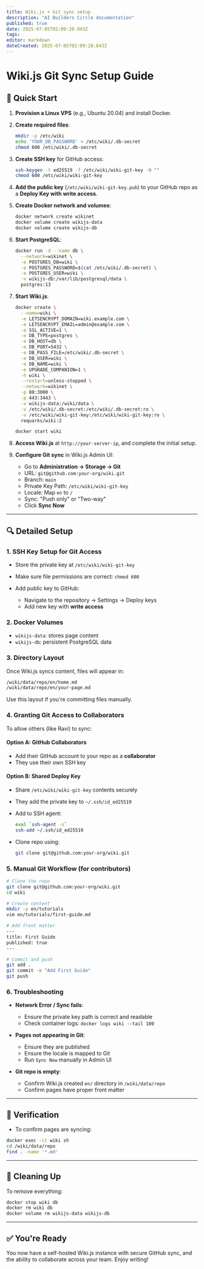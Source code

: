 ```yaml
---
title: Wiki.js + Git sync setup
description: "AI Builders Circle documentation"
published: true
date: 2025-07-05T02:09:20.843Z
tags: 
editor: markdown
dateCreated: 2025-07-05T02:09:20.843Z
---
```


# Wiki.js Git Sync Setup Guide

## 🚀 Quick Start

1. **Provision a Linux VPS** (e.g., Ubuntu 20.04) and install Docker.

2. **Create required files**:

   ```bash
   mkdir -p /etc/wiki
   echo 'YOUR_DB_PASSWORD' > /etc/wiki/.db-secret
   chmod 600 /etc/wiki/.db-secret
   ```

3. **Create SSH key** for GitHub access:

   ```bash
   ssh-keygen -t ed25519 -f /etc/wiki/wiki-git-key -N ""
   chmod 600 /etc/wiki/wiki-git-key
   ```

4. **Add the public key** (`/etc/wiki/wiki-git-key.pub`) to your GitHub repo as a **Deploy Key with write access**.

5. **Create Docker network and volumes**:

   ```bash
   docker network create wikinet
   docker volume create wikijs-data
   docker volume create wikijs-db
   ```

6. **Start PostgreSQL**:

   ```bash
   docker run -d --name db \
     --network=wikinet \
     -e POSTGRES_DB=wiki \
     -e POSTGRES_PASSWORD=$(cat /etc/wiki/.db-secret) \
     -e POSTGRES_USER=wiki \
     -v wikijs-db:/var/lib/postgresql/data \
     postgres:13
   ```

7. **Start Wiki.js**:

   ```bash
   docker create \
     --name=wiki \
     -e LETSENCRYPT_DOMAIN=wiki.example.com \
     -e LETSENCRYPT_EMAIL=admin@example.com \
     -e SSL_ACTIVE=1 \
     -e DB_TYPE=postgres \
     -e DB_HOST=db \
     -e DB_PORT=5432 \
     -e DB_PASS_FILE=/etc/wiki/.db-secret \
     -e DB_USER=wiki \
     -e DB_NAME=wiki \
     -e UPGRADE_COMPANION=1 \
     -h wiki \
     --restart=unless-stopped \
     --network=wikinet \
     -p 80:3000 \
     -p 443:3443 \
     -v wikijs-data:/wiki/data \
     -v /etc/wiki/.db-secret:/etc/wiki/.db-secret:ro \
     -v /etc/wiki/wiki-git-key:/etc/wiki/wiki-git-key:ro \
     requarks/wiki:2

   docker start wiki
   ```

8. **Access Wiki.js** at `http://your-server-ip`, and complete the initial setup.

9. **Configure Git sync** in Wiki.js Admin UI:

   * Go to **Administration → Storage → Git**
   * URL: `git@github.com:your-org/wiki.git`
   * Branch: `main`
   * Private Key Path: `/etc/wiki/wiki-git-key`
   * Locale: Map `en` to `/`
   * Sync: "Push only" or "Two-way"
   * Click **Sync Now**

---

## 🔍 Detailed Setup

### 1. SSH Key Setup for Git Access

* Store the private key at `/etc/wiki/wiki-git-key`
* Make sure file permissions are correct: `chmod 600`
* Add public key to GitHub:

  * Navigate to the repository → Settings → Deploy keys
  * Add new key with **write access**

### 2. Docker Volumes

* `wikijs-data`: stores page content
* `wikijs-db`: persistent PostgreSQL data

### 3. Directory Layout

Once Wiki.js syncs content, files will appear in:

```bash
/wiki/data/repo/en/home.md
/wiki/data/repo/en/your-page.md
```

Use this layout if you're committing files manually.

### 4. Granting Git Access to Collaborators

To allow others (like Ravi) to sync:

#### Option A: GitHub Collaborators

* Add their GitHub account to your repo as a **collaborator**
* They use their own SSH key

#### Option B: Shared Deploy Key

* Share `/etc/wiki/wiki-git-key` contents securely
* They add the private key to `~/.ssh/id_ed25519`
* Add to SSH agent:

  ```bash
  eval `ssh-agent -s`
  ssh-add ~/.ssh/id_ed25519
  ```
* Clone repo using:

  ```bash
  git clone git@github.com:your-org/wiki.git
  ```

### 5. Manual Git Workflow (for contributors)

```bash
# Clone the repo
git clone git@github.com:your-org/wiki.git
cd wiki

# Create content
mkdir -p en/tutorials
vim en/tutorials/first-guide.md

# Add front matter
---
title: First Guide
published: true
---

# Commit and push
git add .
git commit -m "Add First Guide"
git push
```

### 6. Troubleshooting

* **Network Error / Sync fails**:

  * Ensure the private key path is correct and readable
  * Check container logs: `docker logs wiki --tail 100`

* **Pages not appearing in Git**:

  * Ensure they are published
  * Ensure the locale is mapped to Git
  * Run `Sync Now` manually in Admin UI

* **Git repo is empty**:

  * Confirm Wiki.js created `en/` directory in `/wiki/data/repo`
  * Confirm pages have proper front matter

---

## 🧪 Verification

* To confirm pages are syncing:

```bash
docker exec -it wiki sh
cd /wiki/data/repo
find . -name '*.md'
```

---

## 🧼 Cleaning Up

To remove everything:

```bash
docker stop wiki db
docker rm wiki db
docker volume rm wikijs-data wikijs-db
```

---

## ✅ You're Ready

You now have a self-hosted Wiki.js instance with secure GitHub sync, and the ability to collaborate across your team. Enjoy writing!
